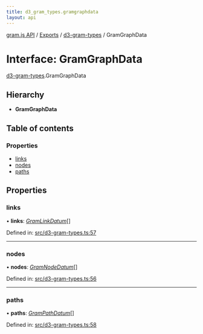 ```yaml
---
title: d3_gram_types.gramgraphdata
layout: api
---
```


[gram.js API](../README.md) / [Exports](../modules.md) / [d3-gram-types](../modules/d3_gram_types.md) / GramGraphData

# Interface: GramGraphData

[d3-gram-types](../modules/d3_gram_types.md).GramGraphData

## Hierarchy

* **GramGraphData**

## Table of contents

### Properties

- [links](d3_gram_types.gramgraphdata.md#links)
- [nodes](d3_gram_types.gramgraphdata.md#nodes)
- [paths](d3_gram_types.gramgraphdata.md#paths)

## Properties

### links

• **links**: [*GramLinkDatum*](d3_gram_types.gramlinkdatum.md)[]

Defined in: [src/d3-gram-types.ts:57](https://github.com/gram-data/d3-gram/blob/f6f773c/src/d3-gram-types.ts#L57)

___

### nodes

• **nodes**: [*GramNodeDatum*](d3_gram_types.gramnodedatum.md)[]

Defined in: [src/d3-gram-types.ts:56](https://github.com/gram-data/d3-gram/blob/f6f773c/src/d3-gram-types.ts#L56)

___

### paths

• **paths**: [*GramPathDatum*](d3_gram_types.grampathdatum.md)[]

Defined in: [src/d3-gram-types.ts:58](https://github.com/gram-data/d3-gram/blob/f6f773c/src/d3-gram-types.ts#L58)
